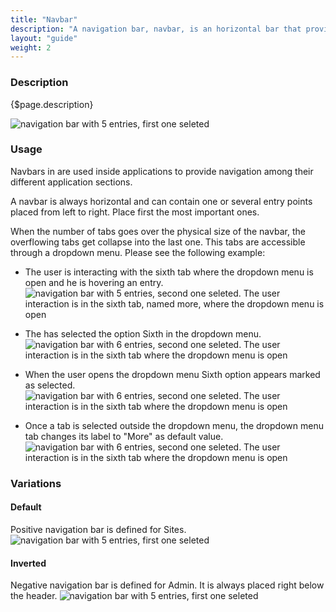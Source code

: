 ```yaml
---
title: "Navbar"
description: "A navigation bar, navbar, is an horizontal bar that provides several access points to different parts of a system."
layout: "guide"
weight: 2
---
```


### Description

{$page.description}

![navigation bar with 5 entries, first one seleted](../../../images/Navbar.png)

### Usage

Navbars in are used inside applications to provide navigation among their different application sections.

A navbar is always horizontal and can contain one or several entry points placed from left to right. Place first the most important ones.

When the number of tabs goes over the physical size of the navbar, the overflowing tabs get collapse into the last one. This tabs are accessible through a dropdown menu. Please see the following example:

* The user is interacting with the sixth tab where the dropdown menu is open and he is hovering an entry.
![navigation bar with 5 entries, second one seleted. The user interaction is in the sixth tab, named more, where the dropdown menu is open](../../../images/NavBarSecondSelectedDropMenuOpen.png)

* The has selected the option Sixth in the dropdown menu.
![navigation bar with 6 entries, second one seleted. The user interaction is in the sixth tab where the dropdown menu is open](../../../images/NavbarLastSelected.png)

* When the user opens the dropdown menu Sixth option appears marked as selected.
![navigation bar with 6 entries, second one seleted. The user interaction is in the sixth tab where the dropdown menu is open](../../../images/NavBarLastSelectedDropMenuOpen.png)

* Once a tab is selected outside the dropdown menu, the dropdown menu tab changes its label to "More" as default value.
![navigation bar with 6 entries, second one seleted. The user interaction is in the sixth tab where the dropdown menu is open](../../../images/NavBar+Dropdown.png)

### Variations

#### Default

Positive navigation bar is defined for Sites.
![navigation bar with 5 entries, first one seleted](../../../images/NavbarPositive.png)

#### Inverted

Negative navigation bar is defined for Admin. It is always placed right below the header.
![navigation bar with 5 entries, first one seleted](../../../images/Navbar.png)




